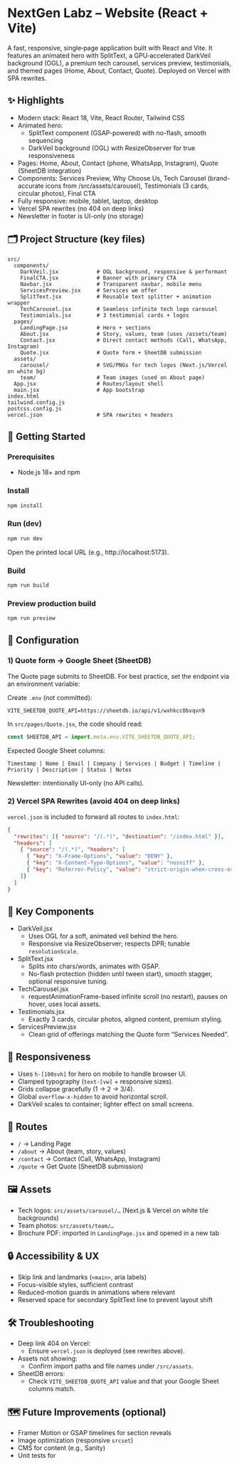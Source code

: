 # NextGen Labz – Website (React + Vite)

A fast, responsive, single‑page application built with React and Vite. It features an animated hero with SplitText, a GPU‑accelerated DarkVeil background (OGL), a premium tech carousel, services preview, testimonials, and themed pages (Home, About, Contact, Quote). Deployed on Vercel with SPA rewrites.

## ✨ Highlights
- Modern stack: React 18, Vite, React Router, Tailwind CSS 
- Animated hero:
  - SplitText component (GSAP-powered) with no-flash, smooth sequencing
  - DarkVeil background (OGL) with ResizeObserver for true responsiveness
- Pages: Home, About, Contact (phone, WhatsApp, Instagram), Quote (SheetDB integration)
- Components: Services Preview, Why Choose Us, Tech Carousel (brand-accurate icons from /src/assets/carousel), Testimonials (3 cards, circular photos), Final CTA
- Fully responsive: mobile, tablet, laptop, desktop
- Vercel SPA rewrites (no 404 on deep links)
- Newsletter in footer is UI-only (no storage)

## 🗂 Project Structure (key files)
```
src/
  components/
    DarkVeil.jsx            # OGL background, responsive & performant
    FinalCTA.jsx            # Banner with primary CTA
    Navbar.jsx              # Transparent navbar, mobile menu
    ServicesPreview.jsx     # Services we offer
    SplitText.jsx           # Reusable text splitter + animation wrapper
    TechCarousel.jsx        # Seamless infinite tech logo carousel
    Testimonials.jsx        # 3 testimonial cards + logos
  pages/
    LandingPage.jsx         # Hero + sections
    About.jsx               # Story, values, team (uses /assets/team)
    Contact.jsx             # Direct contact methods (Call, WhatsApp, Instagram)
    Quote.jsx               # Quote form + SheetDB submission
  assets/
    carousel/               # SVG/PNGs for tech logos (Next.js/Vercel on white bg)
    team/                   # Team images (used on About page)
  App.jsx                   # Routes/layout shell
  main.jsx                  # App bootstrap
index.html
tailwind.config.js
postcss.config.js
vercel.json                 # SPA rewrites + headers
```

## 🚀 Getting Started

### Prerequisites
- Node.js 18+ and npm

### Install
```bash
npm install
```

### Run (dev)
```bash
npm run dev
```
Open the printed local URL (e.g., http://localhost:5173).

### Build
```bash
npm run build
```

### Preview production build
```bash
npm run preview
```

## 🔧 Configuration

### 1) Quote form → Google Sheet (SheetDB)
The Quote page submits to SheetDB. For best practice, set the endpoint via an environment variable:

Create `.env` (not committed):
```
VITE_SHEETDB_QUOTE_API=https://sheetdb.io/api/v1/wxhkcc0bvqvn9
```

In `src/pages/Quote.jsx`, the code should read:
```js
const SHEETDB_API = import.meta.env.VITE_SHEETDB_QUOTE_API;
```

Expected Google Sheet columns:
```
Timestamp | Name | Email | Company | Services | Budget | Timeline | Priority | Description | Status | Notes
```

Newsletter: intentionally UI-only (no API calls).

### 2) Vercel SPA Rewrites (avoid 404 on deep links)
`vercel.json` is included to forward all routes to `index.html`:
```json
{
  "rewrites": [{ "source": "/(.*)", "destination": "/index.html" }],
  "headers": [
    { "source": "/(.*)", "headers": [
      { "key": "X-Frame-Options", "value": "DENY" },
      { "key": "X-Content-Type-Options", "value": "nosniff" },
      { "key": "Referrer-Policy", "value": "strict-origin-when-cross-origin" }
    ]}
  ]
}
```

## 🧩 Key Components

- DarkVeil.jsx
  - Uses OGL for a soft, animated veil behind the hero.
  - Responsive via ResizeObserver; respects DPR; tunable `resolutionScale`.
- SplitText.jsx
  - Splits into chars/words, animates with GSAP.
  - No-flash protection (hidden until tween start), smooth stagger, optional responsive tuning.
- TechCarousel.jsx
  - requestAnimationFrame-based infinite scroll (no restart), pauses on hover, uses local assets.
- Testimonials.jsx
  - Exactly 3 cards, circular photos, aligned content, premium styling.
- ServicesPreview.jsx
  - Clean grid of offerings matching the Quote form “Services Needed”.

## 📱 Responsiveness
- Uses `h-[100svh]` for hero on mobile to handle browser UI.
- Clamped typography (`text-[vw]` + responsive sizes).
- Grids collapse gracefully (1 → 2 → 3/4).
- Global `overflow-x-hidden` to avoid horizontal scroll.
- DarkVeil scales to container; lighter effect on small screens.

## 🧭 Routes
- `/`        → Landing Page
- `/about`   → About (team, story, values)
- `/contact` → Contact (Call, WhatsApp, Instagram)
- `/quote`   → Get Quote (SheetDB submission)

## 🖼 Assets
- Tech logos: `src/assets/carousel/…` (Next.js & Vercel on white tile backgrounds)
- Team photos: `src/assets/team/…`
- Brochure PDF: imported in `LandingPage.jsx` and opened in a new tab

## 🔒 Accessibility & UX
- Skip link and landmarks (`<main>`, aria labels)
- Focus-visible styles, sufficient contrast
- Reduced-motion guards in animations where relevant
- Reserved space for secondary SplitText line to prevent layout shift

## 🛠 Troubleshooting

- Deep link 404 on Vercel:
  - Ensure `vercel.json` is deployed (see rewrites above).
- Assets not showing:
  - Confirm import paths and file names under `/src/assets`.
- SheetDB errors:
  - Check `VITE_SHEETDB_QUOTE_API` value and that your Google Sheet columns match.

## 🗺 Future Improvements (optional)
- Framer Motion or GSAP timelines for section reveals
- Image optimization (responsive `srcset`)
- CMS for content (e.g., Sanity)  
- Unit tests for
